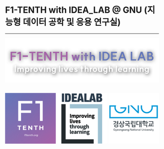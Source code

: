 # F1-TENTH with IDEA_LAB @ GNU (지능형 데이터 공학 및 응용 연구실)
---

![](https://github.com/IdeaLabGNU-F1TENTH/.github/blob/main/_images/LOGO.png)

<br/>
<div style="display: flex; justify-content: space-between; align-items: center;">
    <img src="https://github.com/IdeaLabGNU-F1TENTH/.github/blob/main/_images/f1tenth_mark.png" alt="F1-Tenth 마크 사진" style="width: 33%;">
    <img src="https://github.com/IdeaLabGNU-F1TENTH/.github/blob/main/_images/IDEALAB_MARK_SQUARE.png" alt="IDEALAB사진" style="width: 33%;">
    <img src="https://github.com/IdeaLabGNU-F1TENTH/.github/blob/main/_images/gnu_mark.png" alt="GNU 학교 사진" style="width: 33%;">
</div>